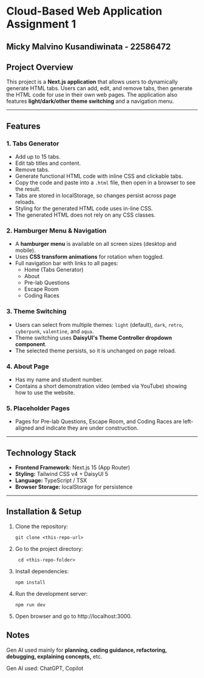 # Cloud-Based Web Application Assignment 1

## Micky Malvino Kusandiwinata -  22586472  

## Project Overview

This project is a **Next.js application** that allows users to dynamically generate HTML tabs. Users can add, edit, and remove tabs, then generate the HTML code for use in their own web pages. The application also features **light/dark/other theme switching** and a navigation menu.

---

## Features

### 1. Tabs Generator
- Add up to 15 tabs.  
- Edit tab titles and content.  
- Remove tabs.  
- Generate functional HTML code with inline CSS and clickable tabs.  
- Copy the code and paste into a `.html` file, then open in a browser to see the result.  
- Tabs are stored in localStorage, so changes persist across page reloads.
- Styling for the generated HTML code uses in-line CSS.  
- The generated HTML does not rely on any CSS classes.

### 2. Hamburger Menu & Navigation
- A **hamburger menu** is available on all screen sizes (desktop and mobile).  
- Uses **CSS transform animations** for rotation when toggled.  
- Full navigation bar with links to all pages:  
  - Home (Tabs Generator)  
  - About  
  - Pre-lab Questions  
  - Escape Room  
  - Coding Races  

### 3. Theme Switching
- Users can select from multiple themes: `light` (default), `dark`, `retro`, `cyberpunk`, `valentine`, and `aqua`.  
- Theme switching uses **DaisyUI's Theme Controller dropdown component**.  
- The selected theme persists, so it is unchanged on page reload.  

### 4. About Page
- Has my name and student number.  
- Contains a short demonstration video (embed via YouTube) showing how to use the website.

### 5. Placeholder Pages
- Pages for Pre-lab Questions, Escape Room, and Coding Races are left-aligned and indicate they are under construction.  

---

## Technology Stack
- **Frontend Framework:** Next.js 15 (App Router)  
- **Styling:** Tailwind CSS v4 + DaisyUI 5 
- **Language:** TypeScript / TSX  
- **Browser Storage:** localStorage for persistence  

---

## Installation & Setup

1. Clone the repository:  
   ```
   git clone <this-repo-url>
   ```

2. Go to the project directory:  
    ```
     cd <this-repo-folder>
    ```

3. Install dependencies:
    ```
    npm install
    ```

4. Run the development server:
    ```
    npm run dev
    ```

5. Open browser and go to http://localhost:3000.

## Notes
Gen AI used mainly for **planning, coding guidance, refactoring, debugging, explaining concepts,** etc.

Gen AI used: ChatGPT, Copilot